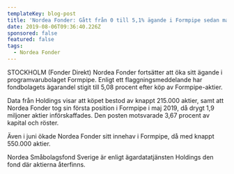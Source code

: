 ```yaml
---
templateKey: blog-post
title: 'Nordea Fonder: Gått från 0 till 5,1% ägande i Formpipe sedan maj'
date: 2019-08-06T09:36:40.226Z
sponsored: false
featured: false
tags:
  - Nordea Fonder
---
```

STOCKHOLM (Fonder Direkt) Nordea Fonder fortsätter att öka sitt ägande i programvarubolaget Formpipe. Enligt ett flaggningsmeddelande har fondbolagets ägarandel stigit till 5,08 procent efter köp av Formpipe-aktier.



Data från Holdings visar att köpet bestod av knappt 215.000 aktier, samt att Nordea Fonder tog sin första position i Formpipe i maj 2019, då drygt 1,9 miljoner aktier införskaffades. Den posten motsvarade 3,67 procent av kapital och röster.



Även i juni ökade Nordea Fonder sitt innehav i Formpipe, då med knappt 550.000 aktier.



Nordea Småbolagsfond Sverige är enligt ägardatatjänsten Holdings den fond där aktierna återfinns.
